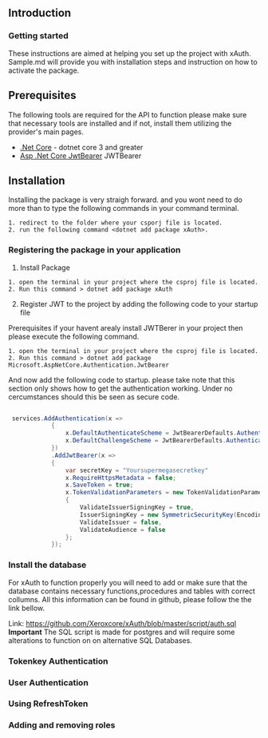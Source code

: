 ## Introduction

### Getting started

These instructions are aimed at helping you set up the project with xAuth. Sample.md will
provide you with installation steps and instruction on how to activate the package.

## Prerequisites

The following tools are required for the API to function please make sure that necessary tools
are installed and if not, install them utilizing the provider's main pages.

- [.Net Core](https://dotnet.microsoft.com/download/dotnet-core/3.0) - dotnet core 3 and greater
- [Asp .Net Core JwtBearer](https://www.nuget.org/packages/Microsoft.AspNetCore.Authentication.JwtBearer/) JWTBearer

## Installation

Installing the package is very straigh forward. and you wont need to do more than to
type the following commands in your command terminal.

```
1. redirect to the folder where your csporj file is located.
2. run the following command <dotnet add package xAuth>.
```

### Registering the package in your application

1. Install Package

```
1. open the terminal in your project where the csproj file is located.
2. Run this command > dotnet add package xAuth
```

2. Register JWT to the project by adding the following code to your startup file

Prerequisites
if your havent arealy install JWTBerer in your project then please execute the
following command.

```
1. open the terminal in your project where the csproj file is located.
2. Run this command > dotnet add package Microsoft.AspNetCore.Authentication.JwtBearer
```

And now add the following code to startup. please take note that this section only
shows how to get the authentication working. Under no cercumstances should this
be seen as secure code.

```csharp

 services.AddAuthentication(x =>
            {
                x.DefaultAuthenticateScheme = JwtBearerDefaults.AuthenticationScheme;
                x.DefaultChallengeScheme = JwtBearerDefaults.AuthenticationScheme;
            })
            .AddJwtBearer(x =>
            {
                var secretKey = "Yoursupermegasecretkey"
                x.RequireHttpsMetadata = false;
                x.SaveToken = true;
                x.TokenValidationParameters = new TokenValidationParameters
                {
                    ValidateIssuerSigningKey = true,
                    IssuerSigningKey = new SymmetricSecurityKey(Encoding.ASCII.GetBytes(secretKey)),
                    ValidateIssuer = false,
                    ValidateAudience = false
                };
            });
```

### Install the database

For xAuth to function properly you will need to add or make sure that the database contains
necessary functions,procedures and tables with correct collumns. All this information
can be found in github, please follow the the link bellow.

Link: https://github.com/Xeroxcore/xAuth/blob/master/script/auth.sql
**Important**
The SQL script is made for postgres and will require some alterations to function on
on alternative SQL Databases.

### Tokenkey Authentication

### User Authentication

### Using RefreshToken

### Adding and removing roles
